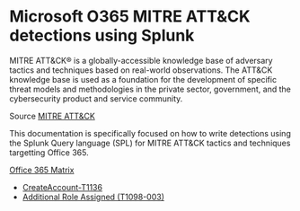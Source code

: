 # Microsoft O365 MITRE ATT&CK detections using Splunk

MITRE ATT&CK® is a globally-accessible knowledge base of adversary tactics and techniques based on real-world observations. The ATT&CK knowledge base is used as a foundation for the development of specific threat models and methodologies in the private sector, government, and the cybersecurity product and service community.<br>

Source <a href="https://attack.mitre.org/">MITRE ATT&CK</a> <br>

This documentation is specifically focused on how to write detections using the Splunk Query language (SPL) for MITRE ATT&CK tactics and techniques targetting Office 365. <br>

<a href="https://attack.mitre.org/matrices/enterprise/cloud/office365/" target="_blank">Office 365 Matrix</a>
<ul>
    <li>
        <a href="https://ashishmgupta.github.io/blog/site/O365MITREAttackDetections/site/CreateAccount-T1136/" target="_blank">CreateAccount-T1136</a>
    </li>
    <li>
        <a href="https://ashishmgupta.github.io/blog/site/O365MITREAttackDetections/site/AccountManipulationAdditionalCloudRoles-T1098-003/" target="_blank">Additional Role Assigned (T1098-003)</a>
    </li>
</ul>